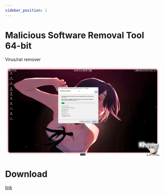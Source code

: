 ```yaml
---
sidebar_position: 1
---
```


# Malicious Software Removal Tool 64-bit

Virus/rat remover

![fuck](mrst.png)

# Download
[link]()

